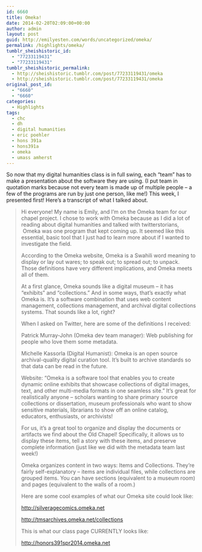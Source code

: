 ```yaml
---
id: 6660
title: Omeka!
date: 2014-02-20T02:09:00+00:00
author: admin
layout: post
guid: http://emilyesten.com/words/uncategorized/omeka/
permalink: /highlights/omeka/
tumblr_sheishistoric_id:
  - "77233119431"
  - "77233119431"
tumblr_sheishistoric_permalink:
  - http://sheishistoric.tumblr.com/post/77233119431/omeka
  - http://sheishistoric.tumblr.com/post/77233119431/omeka
original_post_id:
  - "6660"
  - "6660"
categories:
  - Highlights
tags:
  - chc
  - dh
  - digital humanities
  - eric poehler
  - hons 391a
  - hons391a
  - omeka
  - umass amherst
---
```

So now that my digital humanities class is in full swing, each &ldquo;team&rdquo; has to make a presentation about the software they are using. (I put team in quotation marks because not every team is made up of multiple people &#8211; a few of the programs are run by just one person, like me!) This week, I presented first! Here&rsquo;s a transcript of what I talked about. 

<!-- more -->

> Hi everyone! My name is Emily, and I’m on the Omeka team for our chapel project. I chose to work with Omeka because as I did a lot of reading about digital humanities and talked with twitterstorians,  Omeka was one program that kept coming up. It seemed like this essential, basic tool that I just had to learn more about if I wanted to investigate the field. 
> 
> According to the Omeka website, Omeka is a Swahili word meaning to display or lay out wares; to speak out; to spread out; to unpack. Those definitions have very different implications, and Omeka meets all of them.
> 
> At a first glance, Omeka sounds like a digital museum – it has “exhibits” and “collections.” And in some ways, that’s exactly what Omeka is. It’s a software combination that uses web content management, collections management, and archival digital collections systems. That sounds like a lot, right?
> 
> When I asked on Twitter, here are some of the definitions I received:
> 
> Patrick Murray-John (Omeka dev team manager): Web publishing for people who love them some metadata.
> 
> Michelle Kassorla (Digital Humanist): Omeka is an open source archival-quality digital curation tool. It’s built to archive standards so that data can be read in the future.
> 
> Website: “Omeka is a software tool that enables you to create dynamic online exhibits that showcase collections of digital images, text, and other multi-media formats in one seamless site.” It’s great for realistically anyone – scholars wanting to share primary source collections or dissertation, museum professionals who want to show sensitive materials, librarians to show off an online catalog, educators, enthusiasts, or archivists!
> 
> For us, it’s a great tool to organize and display the documents or artifacts we find about the Old Chapel! Specifically, it allows us to display these items, tell a story with these items, and preserve complete information (just like we did with the metadata team last week!)
> 
> Omeka organizes content in two ways: Items and Collections. They’re fairly self-explanatory – items are individual files, while collections are grouped items. You can have sections (equivalent to a museum room) and pages (equivalent to the walls of a room.)
> 
> Here are some cool examples of what our Omeka site could look like:
> 
> <a href="http://silveragecomics.omeka.net" target="_blank">http://silveragecomics.omeka.net</a>
> 
> <a href="http://tmsarchives.omeka.net/collections" target="_blank">http://tmsarchives.omeka.net/collections</a>
> 
> This is what our class page CURRENTLY looks like: 
> 
> <a href="http://honors391spr2014.omeka.net" target="_blank">http://honors391spr2014.omeka.net</a>